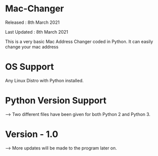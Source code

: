 # Mac-Changer

Released : 8th March 2021

Last Updated : 8th March 2021

This is a very basic Mac Address Changer coded in Python. It can easily change your mac address

# OS Support

Any Linux Distro with Python installed.

# Python Version Support

--> Two different files have been given for both Python 2 and Python 3.

# Version - 1.0

--> More updates will be made to the program later on.
